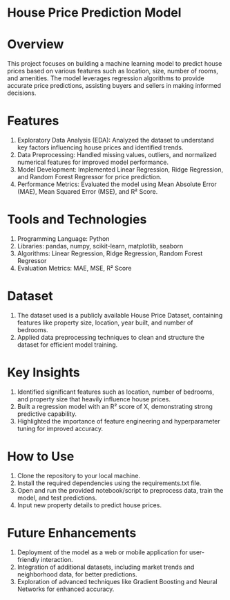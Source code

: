 # House Price Prediction Model 
# Overview
This project focuses on building a machine learning model to predict house prices based on various features such as location, size, number of rooms, and amenities. The model leverages regression algorithms to provide accurate price predictions, assisting buyers and sellers in making informed decisions.

# Features
1. Exploratory Data Analysis (EDA): Analyzed the dataset to understand key factors influencing house prices and identified trends.
2. Data Preprocessing: Handled missing values, outliers, and normalized numerical features for improved model performance.
3. Model Development: Implemented Linear Regression, Ridge Regression, and Random Forest Regressor for price prediction.
4. Performance Metrics: Evaluated the model using Mean Absolute Error (MAE), Mean Squared Error (MSE), and R² Score.
# Tools and Technologies
1. Programming Language: Python
2. Libraries: pandas, numpy, scikit-learn, matplotlib, seaborn
3. Algorithms: Linear Regression, Ridge Regression, Random Forest Regressor
4. Evaluation Metrics: MAE, MSE, R² Score
# Dataset
1. The dataset used is a publicly available House Price Dataset, containing features like property size, location, year built, and number of bedrooms.
2. Applied data preprocessing techniques to clean and structure the dataset for efficient model training.
# Key Insights
1. Identified significant features such as location, number of bedrooms, and property size that heavily influence house prices.
2. Built a regression model with an R² score of X, demonstrating strong predictive capability.
3. Highlighted the importance of feature engineering and hyperparameter tuning for improved accuracy.
# How to Use
1. Clone the repository to your local machine.
2. Install the required dependencies using the requirements.txt file.
3. Open and run the provided notebook/script to preprocess data, train the model, and test predictions.
4. Input new property details to predict house prices.
# Future Enhancements
1. Deployment of the model as a web or mobile application for user-friendly interaction.
2. Integration of additional datasets, including market trends and neighborhood data, for better predictions.
3. Exploration of advanced techniques like Gradient Boosting and Neural Networks for enhanced accuracy.
